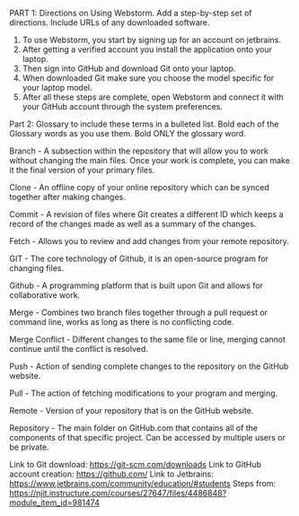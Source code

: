 PART 1: Directions on Using Webstorm.
Add a step-by-step set of directions. Include URLs of any downloaded software. 
1. To use Webstorm, you start by signing up for an account on jetbrains. 
2. After getting a verified account you install the application onto your laptop. 
3. Then sign into GitHub and download Git onto your laptop.
4. When downloaded Git make sure you choose the model specific for your laptop model.
5. After all these steps are complete, open Webstorm and connect it with your GitHub account through the system preferences. 

Part 2: Glossary to include these terms in a bulleted list.
Bold each of the Glossary words as you use them.  Bold ONLY the glossary word.

Branch - A subsection within the repository that will allow you to work without changing the main files. Once your work is complete, you can make it the final version of your primary files.

Clone - An offline copy of your online repository which can be synced together after making changes. 

Commit - A revision of files where Git creates a different ID which keeps a record of the changes made as well as a summary of the changes. 

Fetch - Allows you to review and add changes from your remote repository. 

GIT - The core technology of Github, it is an open-source program for changing files.

Github - A programming platform that is built upon Git and allows for collaborative work. 

Merge - Combines two branch files together through a pull request or command line, works as long as there is no conflicting code. 

Merge Conflict - Different changes to the same file or line, merging cannot continue until the conflict is resolved. 

Push - Action of sending complete changes to the repository on the GitHub website. 

Pull - The action of fetching modifications to your program and merging. 

Remote - Version of your repository that is on the GitHub website. 

Repository - The main folder on GitHub.com that contains all of the components of that specific project. Can be accessed by multiple users or be private. 

Link to Git download: https://git-scm.com/downloads
Link to GitHub account creation: https://github.com/
Link to Jetbrains: https://www.jetbrains.com/community/education/#students
Steps from: https://njit.instructure.com/courses/27647/files/4486848?module_item_id=981474

